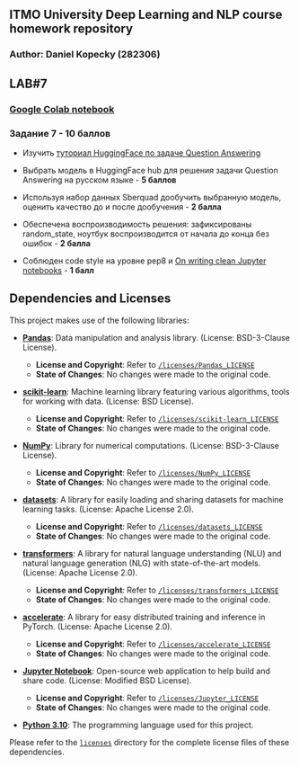 ## ITMO University Deep Learning and NLP course homework repository
### Author: Daniel Kopecky (282306)

## LAB#7
### [Google Colab notebook](https://colab.research.google.com/drive/1pR-n2layrowJECayBwJn3zUaWND96gby?usp=sharing)
### Задание 7 - 10 баллов

- Изучить [туториал HuggingFace по задаче Question Answering](https://huggingface.co/learn/nlp-course/chapter7/7?fw=pt)
- Выбрать модель в HuggingFace hub для решения задачи Question Answering на русском языке - **5 баллов**
- Используя набор данных Sberquad дообучить выбранную модель, оценить качество до и после дообучения - **2 балла**

- Обеспечена воспроизводимость решения: зафиксированы random_state, ноутбук воспроизводится от начала до конца без ошибок - **2 балла**

- Соблюден code style на уровне pep8 и [On writing clean Jupyter notebooks](https://ploomber.io/blog/clean-nbs/)  - **1 балл**

## Dependencies and Licenses

This project makes use of the following libraries:

- **[Pandas](https://github.com/pandas-dev/pandas)**: Data manipulation and analysis library. (License: BSD-3-Clause License).
  - **License and Copyright**: Refer to [`/licenses/Pandas_LICENSE`](./licenses/Pandas_LICENSE)
  - **State of Changes**: No changes were made to the original code.

- **[scikit-learn](https://github.com/scikit-learn/scikit-learn)**: Machine learning library featuring various algorithms, tools for working with data. (License: BSD License).
  - **License and Copyright**: Refer to [`/licenses/scikit-learn_LICENSE`](./licenses/scikit-learn_LICENSE)
  - **State of Changes**: No changes were made to the original code.

- **[NumPy](https://github.com/numpy/numpy)**: Library for numerical computations. (License: BSD-3-Clause License).
  - **License and Copyright**: Refer to [`/licenses/NumPy_LICENSE`](./licenses/NumPy_LICENSE)
  - **State of Changes**: No changes were made to the original code.

- **[datasets](https://github.com/huggingface/datasets)**: A library for easily loading and sharing datasets for machine learning tasks. (License: Apache License 2.0).
  - **License and Copyright**: Refer to [`/licenses/datasets_LICENSE`](./licenses/datasets_LICENSE)
  - **State of Changes**: No changes were made to the original code.

- **[transformers](https://github.com/huggingface/transformers)**: A library for natural language understanding (NLU) and natural language generation (NLG) with state-of-the-art models. (License: Apache License 2.0).
  - **License and Copyright**: Refer to [`/licenses/transformers_LICENSE`](./licenses/transformers_LICENSE)
  - **State of Changes**: No changes were made to the original code.

- **[accelerate](https://github.com/huggingface/accelerate)**: A library for easy distributed training and inference in PyTorch. (License: Apache License 2.0).
  - **License and Copyright**: Refer to [`/licenses/accelerate_LICENSE`](./licenses/accelerate_LICENSE)
  - **State of Changes**: No changes were made to the original code.

- **[Jupyter Notebook](https://github.com/jupyter/notebook)**: Open-source web application to help build and share code. (License: Modified BSD License).
  - **License and Copyright**: Refer to [`/licenses/Jupyter_LICENSE`](./licenses/Jupyter_LICENSE)
  - **State of Changes**: No changes were made to the original code.

- **[Python 3.10](https://www.python.org/downloads/release/python-3100/)**: The programming language used for this project.

Please refer to the [`licenses`](./licenses) directory for the complete license files of these dependencies.
